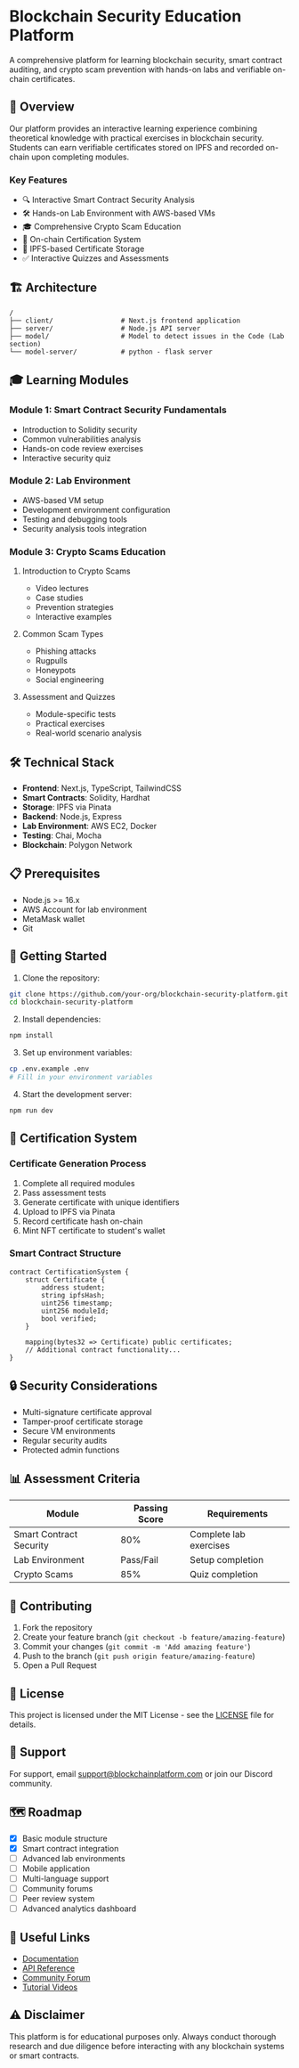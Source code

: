 # Blockchain Security Education Platform

A comprehensive platform for learning blockchain security, smart contract auditing, and crypto scam prevention with hands-on labs and verifiable on-chain certificates.

## 🎯 Overview

Our platform provides an interactive learning experience combining theoretical knowledge with practical exercises in blockchain security. Students can earn verifiable certificates stored on IPFS and recorded on-chain upon completing modules.

### Key Features

- 🔍 Interactive Smart Contract Security Analysis
- 🛠️ Hands-on Lab Environment with AWS-based VMs
- 🎓 Comprehensive Crypto Scam Education
- 📜 On-chain Certification System
- 🔗 IPFS-based Certificate Storage
- ✅ Interactive Quizzes and Assessments

## 🏗️ Architecture

```
/
├── client/                 # Next.js frontend application
├── server/                 # Node.js API server
├── model/                  # Model to detect issues in the Code (Lab section)
└── model-server/           # python - flask server
```

## 🎓 Learning Modules

### Module 1: Smart Contract Security Fundamentals

- Introduction to Solidity security
- Common vulnerabilities analysis
- Hands-on code review exercises
- Interactive security quiz

### Module 2: Lab Environment

- AWS-based VM setup
- Development environment configuration
- Testing and debugging tools
- Security analysis tools integration

### Module 3: Crypto Scams Education

1. Introduction to Crypto Scams

   - Video lectures
   - Case studies
   - Prevention strategies
   - Interactive examples

2. Common Scam Types

   - Phishing attacks
   - Rugpulls
   - Honeypots
   - Social engineering

3. Assessment and Quizzes
   - Module-specific tests
   - Practical exercises
   - Real-world scenario analysis

## 🛠️ Technical Stack

- **Frontend**: Next.js, TypeScript, TailwindCSS
- **Smart Contracts**: Solidity, Hardhat
- **Storage**: IPFS via Pinata
- **Backend**: Node.js, Express
- **Lab Environment**: AWS EC2, Docker
- **Testing**: Chai, Mocha
- **Blockchain**: Polygon Network

## 📋 Prerequisites

- Node.js >= 16.x
- AWS Account for lab environment
- MetaMask wallet
- Git

## 🚀 Getting Started

1. Clone the repository:

```bash
git clone https://github.com/your-org/blockchain-security-platform.git
cd blockchain-security-platform
```

2. Install dependencies:

```bash
npm install
```

3. Set up environment variables:

```bash
cp .env.example .env
# Fill in your environment variables
```

4. Start the development server:

```bash
npm run dev
```

## 📜 Certification System

### Certificate Generation Process

1. Complete all required modules
2. Pass assessment tests
3. Generate certificate with unique identifiers
4. Upload to IPFS via Pinata
5. Record certificate hash on-chain
6. Mint NFT certificate to student's wallet

### Smart Contract Structure

```solidity
contract CertificationSystem {
    struct Certificate {
        address student;
        string ipfsHash;
        uint256 timestamp;
        uint256 moduleId;
        bool verified;
    }

    mapping(bytes32 => Certificate) public certificates;
    // Additional contract functionality...
}
```

## 🔒 Security Considerations

- Multi-signature certificate approval
- Tamper-proof certificate storage
- Secure VM environments
- Regular security audits
- Protected admin functions

## 📊 Assessment Criteria

| Module                  | Passing Score | Requirements           |
| ----------------------- | ------------- | ---------------------- |
| Smart Contract Security | 80%           | Complete lab exercises |
| Lab Environment         | Pass/Fail     | Setup completion       |
| Crypto Scams            | 85%           | Quiz completion        |

## 🤝 Contributing

1. Fork the repository
2. Create your feature branch (`git checkout -b feature/amazing-feature`)
3. Commit your changes (`git commit -m 'Add amazing feature'`)
4. Push to the branch (`git push origin feature/amazing-feature`)
5. Open a Pull Request

## 📄 License

This project is licensed under the MIT License - see the [LICENSE](LICENSE) file for details.

## 🤝 Support

For support, email support@blockchainplatform.com or join our Discord community.

## 🗺️ Roadmap

- [x] Basic module structure
- [x] Smart contract integration
- [ ] Advanced lab environments
- [ ] Mobile application
- [ ] Multi-language support
- [ ] Community forums
- [ ] Peer review system
- [ ] Advanced analytics dashboard

## 🔗 Useful Links

- [Documentation](https://docs.blockchainplatform.com)
- [API Reference](https://api.blockchainplatform.com)
- [Community Forum](https://community.blockchainplatform.com)
- [Tutorial Videos](https://www.youtube.com/c/blockchainplatform)

## ⚠️ Disclaimer

This platform is for educational purposes only. Always conduct thorough research and due diligence before interacting with any blockchain systems or smart contracts.
